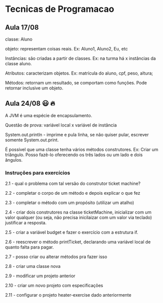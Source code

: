 # Tecnicas de Programacao

## Aula 17/08

classe: Aluno

objeto: representam coisas reais. Ex: Aluno1, Aluno2, Eu, etc

Instâncias: são criadas a partir de classes. Ex: na turma há x instâncias da classe aluno.

Atributos: caracterizam objetos. Ex: matrícula do aluno, cpf, peso, altura; 

Métodos: retornam um resultado, se comportam como funções. Pode retornar inclusive um objeto. 


## Aula 24/08 :smiley: :fire: 

A JVM é uma espécie de encapsulamento. 

Questão de prova: variável local x variável de instância 

System.out.println - imprime e pula linha, se não quiser pular, escrever somente System.out.print. 

É possível que uma classe tenha vários métodos construtores. Ex: Criar um triângulo. Posso fazẽ-lo oferecendo os três lados ou um lado e dois ângulos. 

### Instruções para exercícios 

2.1 - qual o problema com tal versão do construtor ticket machine? 

2.2 - completar o corpo de um método e depois explicar o que fez 

2.3 - completar o método com um propósito (utilizar um atalho) 

2.4 - criar dois construtores na classe ticketMachine, inicializar com um valor qualquer (ou seja, não precisa inicilaizar com um valor via teclado) justificar a resposta. 

2.5 - criar a variável budget e fazer o exercício com a estrutura if. 

2.6 - reescrever o método printTicket, declarando uma variável local de quanto falta para pagar. 

2.7 - posso criar ou alterar métodos pra fazer isso

2.8 - criar uma classe nova 

2.9 - modificar um projeto anterior 

2.10 - criar um novo projeto com especificações 

2.11 - configurar o projeto heater-exercise dado anteriormente 


